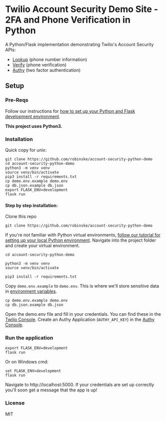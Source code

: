# Twilio Account Security Demo Site - 2FA and Phone Verification in Python

A Python/Flask implementation demonstrating Twilio's Account Security APIs:

* [Lookup](https://www.twilio.com/docs/lookup/api) (phone number information)
* [Verify](https://www.twilio.com/docs/verify/api) (phone verification)
* [Authy](https://www.twilio.com/docs/authy/api) (two factor authentication)

## Setup

### Pre-Reqs

Follow our instructions for [how to set up your Python and Flask development environment](https://www.twilio.com/docs/usage/tutorials/how-to-set-up-your-python-and-flask-development-environment). 

**This project uses Python3.**

### Installation

Quick copy for unix:
```
git clone https://github.com/robinske/account-security-python-demo
cd account-security-python-demo
python3 -m venv venv
source venv/bin/activate
pip3 install -r requirements.txt
cp demo.env.example demo.env
cp db.json.example db.json
export FLASK_ENV=development
flask run
```

#### Step by step installation:

Clone this repo
```
git clone https://github.com/robinske/account-security-python-demo
```

If you're not familiar with Python virtual environments, [follow our tutorial for setting up your local Python environment](https://www.twilio.com/docs/usage/quickstart/devenvironment-python#installing-flask-and-twilio-python). Navigate into the project folder and create your virtual environment.

```
cd account-security-python-demo

python3 -m venv venv
source venv/bin/activate

pip3 install -r requirements.txt
```

Copy `demo.env.example` to `demo.env`. This is where we'll store sensitive data in [environment variables](https://www.twilio.com/blog/2017/01/how-to-set-environment-variables.html).
```
cp demo.env.example demo.env
cp db.json.example db.json
```

Open the demo.env file and fill in your credentials. You can find these in the [Twilio Console](https://www.twilio.com/console). Create an Authy Application (`AUTHY_API_KEY`) in the [Authy Console](https://www.twilio.com/console/authy/applications).

### Run the application
```
export FLASK_ENV=development
flask run
```

Or on Windows cmd:
```
set FLASK_ENV=development
flask run
```
Navigate to http://localhost:5000. If your credentials are set up correctly you'll soon get a message that the app is up!

### License
MIT
